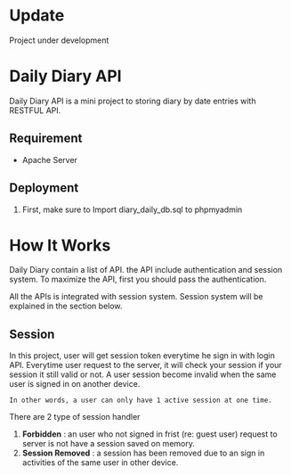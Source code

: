 # Update
Project under development

# Daily Diary API
Daily Diary API is a mini project to storing diary by date entries with RESTFUL API. 

## Requirement
- Apache Server

## Deployment
1. First, make sure to Import diary_daily_db.sql to phpmyadmin

# How It Works
Daily Diary contain a list of API. the API include authentication and session system. To maximize the API, first you should pass the authentication.

All the APIs is integrated with session system. Session system will be explained in the section below.

## Session
In this project, user will get session token everytime he sign in with login API. Everytime user request to the server, it will check your session if your session it still valid or not. A user session become invalid when the same user is signed in on another device.
    
    In other words, a user can only have 1 active session at one time.

There are 2 type of session handler

1. **Forbidden** : an user who not signed in frist (re: guest user) request to server is not have a session saved on memory.
2. **Session Removed** : a session has been removed due to an sign in activities of the same user in other device.



